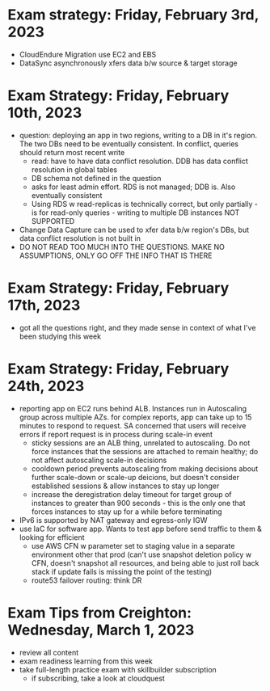 # Exam strategy: Friday, February 3rd, 2023
- CloudEndure Migration use EC2 and EBS
- DataSync asynchronously xfers data b/w source & target storage 

# Exam Strategy: Friday, February 10th, 2023 
- question: deploying an app in two regions, writing to a DB in it's region. The two DBs need to be eventually consistent. In conflict, queries should return most recent write 
    - read: have to have data conflict resolution. DDB has data conflict resolution in global tables 
    - DB schema not defined in the question
    - asks for least admin effort. RDS is not managed; DDB is. Also eventually consistent 
    - Using RDS w read-replicas is technically correct, but only partially - is for read-only queries - writing to multiple DB instances NOT SUPPORTED
- Change Data Capture can be used to xfer data b/w region's DBs, but data conflict resolution is not built in
- DO NOT READ TOO MUCH INTO THE QUESTIONS. MAKE NO ASSUMPTIONS, ONLY GO OFF THE INFO THAT IS THERE

# Exam Strategy: Friday, February 17th, 2023 
- got all the questions right, and they made sense in context of what I've been studying this week 

# Exam Strategy: Friday, February 24th, 2023 
- reporting app on EC2 runs behind ALB. Instances run in Autoscaling group across multiple AZs. for complex reports, app can take up to 15 minutes to respond to request. SA concerned that users will receive errors if report request is in process during scale-in event
    - sticky sessions are an ALB thing, unrelated to autoscaling. Do not force instances that the sessions are attached to remain healthy; do not affect autoscaling scale-in decisions 
    - cooldown period prevents autoscaling from making decisions about further scale-down or scale-up deicions, but doesn't consider established sessions & allow instances to stay up longer 
    - increase the deregistration delay timeout for target group of instances to greater than 900 seconds - this is the only one that forces instances to stay up for a while before terminating 
- IPv6 is supported by NAT gateway and egress-only IGW 
- use IaC for software app. Wants to test app before send traffic to them & looking for efficient
    - use AWS CFN w parameter set to staging value in a separate environment other that prod (can't use snapshot deletion policy w CFN, doesn't snapshot all resources, and being able to just roll back stack if update fails is missing the point of the testing)
    - route53 failover routing: think DR

# Exam Tips from Creighton: Wednesday, March 1, 2023
- review all content
- exam readiness learning from this week
- take full-length practice exam with skillbuilder subscription 
    - if subscribing, take a look at cloudquest 